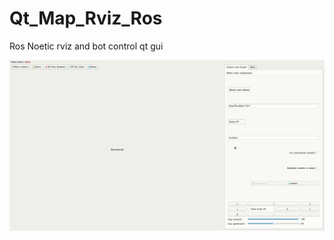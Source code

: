 # Qt_Map_Rviz_Ros
Ros Noetic rviz and bot control qt gui

![grab-landing-page](https://github.com/Yasvanth-S/Qt_Map_Rviz_Ros/blob/master/gif/qt_map_rviz_ros.gif)
